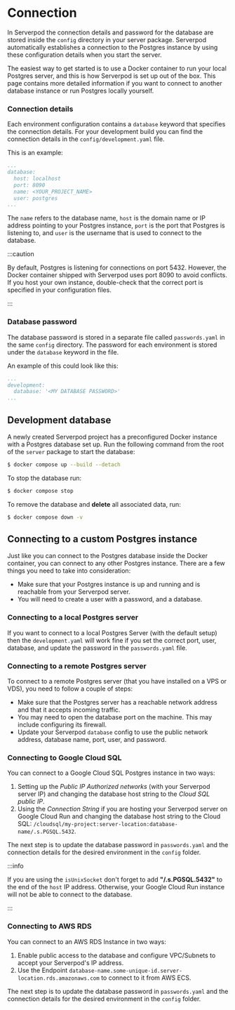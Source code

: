 # Connection

In Serverpod the connection details and password for the database are stored inside the `config` directory in your server package. Serverpod automatically establishes a connection to the Postgres instance by using these configuration details when you start the server.

The easiest way to get started is to use a Docker container to run your local Postgres server, and this is how Serverpod is set up out of the box. This page contains more detailed information if you want to connect to another database instance or run Postgres locally yourself.


### Connection details

Each environment configuration contains a `database` keyword that specifies the connection details.
For your development build you can find the connection details in the `config/development.yaml` file.

This is an example:

```yaml
...
database:
  host: localhost
  port: 8090
  name: <YOUR_PROJECT_NAME>
  user: postgres
...
```

The `name` refers to the database name, `host` is the domain name or IP address pointing to your Postgres instance, `port` is the port that Postgres is listening to, and `user` is the username that is used to connect to the database.

:::caution

By default, Postgres is listening for connections on port 5432. However, the Docker container shipped with Serverpod uses port 8090 to avoid conflicts. If you host your own instance, double-check that the correct port is specified in your configuration files.

:::

### Database password

The database password is stored in a separate file called `passwords.yaml` in the same `config` directory. The password for each environment is stored under the `database` keyword in the file.

An example of this could look like this:

```yaml
...
development:
  database: '<MY DATABASE PASSWORD>'
...
```

## Development database

A newly created Serverpod project has a preconfigured Docker instance with a Postgres database set up. Run the following command from the root of the `server` package to start the database:

```bash
$ docker compose up --build --detach
```

To stop the database run:

```bash
$ docker compose stop
```

To remove the database and __delete__ all associated data, run:

```bash
$ docker compose down -v
```

## Connecting to a custom Postgres instance

Just like you can connect to the Postgres database inside the Docker container, you can connect to any other Postgres instance. There are a few things you need to take into consideration:

- Make sure that your Postgres instance is up and running and is reachable from your Serverpod server.
- You will need to create a user with a password, and a database.

### Connecting to a local Postgres server

If you want to connect to a local Postgres Server (with the default setup) then the `development.yaml` will work fine if you set the correct port, user, database, and update the password in the `passwords.yaml` file.

### Connecting to a remote Postgres server

To connect to a remote Postgres server (that you have installed on a VPS or VDS), you need to follow a couple of steps:

- Make sure that the Postgres server has a reachable network address and that it accepts incoming traffic.
- You may need to open the database port on the machine. This may include configuring its firewall.
- Update your Serverpod `database` config to use the public network address, database name, port, user, and password.


### Connecting to Google Cloud SQL

You can connect to a Google Cloud SQL Postgres instance in two ways:

1. Setting up the _Public IP Authorized networks_ (with your Serverpod server IP) and changing the database host string to the _Cloud SQL public IP_.
2. Using the _Connection String_ if you are hosting your Serverpod server on Google Cloud Run and changing the database host string to the Cloud SQL: `/cloudsql/my-project:server-location:database-name/.s.PGSQL.5432`.

The next step is to update the database password in `passwords.yaml` and the connection details for the desired environment in the `config` folder.

:::info

If you are using the `isUnixSocket` don't forget to add **"/.s.PGSQL.5432"** to the end of the `host` IP address. Otherwise, your Google Cloud Run instance will not be able to connect to the database.

:::

### Connecting to AWS RDS

You can connect to an AWS RDS Instance in two ways:
1. Enable public access to the database and configure VPC/Subnets to accept your Serverpod's IP address.
2. Use the Endpoint `database-name.some-unique-id.server-location.rds.amazonaws.com` to connect to it from AWS ECS.

The next step is to update the database password in `passwords.yaml` and the connection details for the desired environment in the `config` folder.
